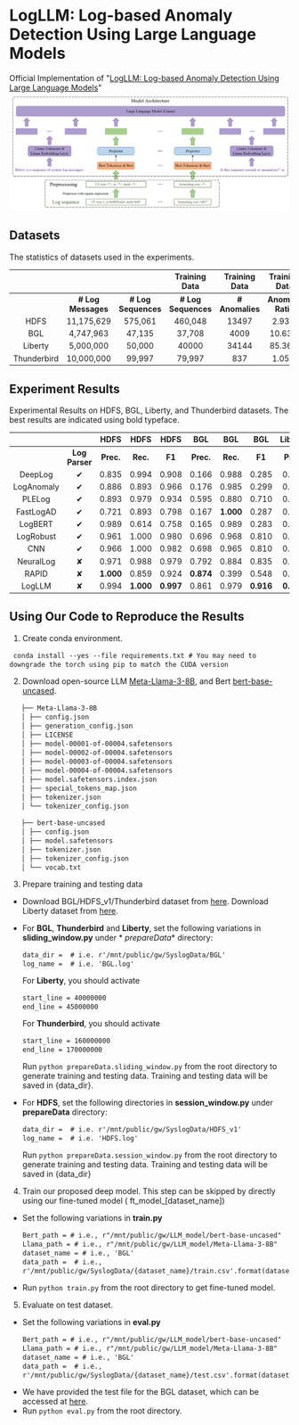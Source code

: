 # LogLLM: Log-based Anomaly Detection Using Large Language Models #

Official Implementation of "[LogLLM: Log-based Anomaly Detection Using Large Language Models](https://arxiv.org/abs/2411.08561)"
![framework.png](framework.png)

## Datasets

The statistics of datasets used in the experiments.

|             |                    |                     |    Training Data    |  Training Data  |   Training Data   |    Testing Data     |  Testing Data   |   Testing Data    |
|:-----------:|:------------------:|:-------------------:|:-------------------:|:---------------:|:-----------------:|:-------------------:|:---------------:|:-----------------:|
|             | **# Log Messages** | **# Log Sequences** | **# Log Sequences** | **# Anomalies** | **Anomaly Ratio** | **# Log Sequences** | **# Anomalies** | **Anomaly Ratio** |
|    HDFS     |     11,175,629     |       575,061       |       460,048       |      13497      |       2.93%       |       115013        |      3341       |       2.90%       |
|     BGL     |     4,747,963      |       47,135        |       37,708        |      4009       |      10.63%       |        9427         |       817       |       8.67%       |
|   Liberty   |     5,000,000      |       50,000        |        40000        |      34144      |      85.36%       |        10000        |       651       |       6.51%       |
| Thunderbird |     10,000,000     |       99,997        |       79,997        |       837       |       1.05%       |        20000        |       29        |       0.15%       |

## Experiment Results

Experimental Results on HDFS, BGL, Liberty, and Thunderbird datasets. The best results are indicated using bold
typeface.

|            |                |   HDFS    |   HDFS    |   HDFS    |    BGL    |    BGL    |    BGL    |  Liberty  |  Liberty  |  Liberty  | Thunderbird | Thunderbird | Thunderbird |             |
|:----------:|:--------------:|:---------:|:---------:|:---------:|:---------:|:---------:|:---------:|:---------:|:---------:|:---------:|:-----------:|:-----------:|:-----------:|:-----------:|
|            | **Log Parser** | **Prec.** | **Rec.**  |  **F1**   | **Prec.** | **Rec.**  |  **F1**   | **Prec.** | **Rec.**  |  **F1**   |  **Prec.**  |  **Rec.**   |   **F1**    | **Avg. F1** |
|  DeepLog   |    &#10004;    |   0.835   |   0.994   |   0.908   |   0.166   |   0.988   |   0.285   |   0.751   |   0.855   |   0.800   |    0.017    |    0.963    |    0.033    |    0.506    |
| LogAnomaly |    &#10004;    |   0.886   |   0.893   |   0.966   |   0.176   |   0.985   |   0.299   |   0.684   |   0.876   |   0.768   |    0.025    |    0.963    |    0.050    |    0.521    |
|   PLELog   |    &#10004;    |   0.893   |   0.979   |   0.934   |   0.595   |   0.880   |   0.710   |   0.795   |   0.874   |   0.832   |    0.826    |    0.704    |    0.760    |    0.809    |
| FastLogAD  |    &#10004;    |   0.721   |   0.893   |   0.798   |   0.167   | **1.000** |   0.287   |   0.151   | **0.999** |   0.263   |    0.008    |    0.931    |    0.017    |    0.341    |
|  LogBERT   |    &#10004;    |   0.989   |   0.614   |   0.758   |   0.165   |   0.989   |   0.283   |   0.909   |   0.615   |   0.734   |    0.143    |    0.500    |    0.222    |    0.499    |
| LogRobust  |    &#10004;    |   0.961   |   1.000   |   0.980   |   0.696   |   0.968   |   0.810   |   0.695   |   0.979   |   0.813   |    0.318    |  **1.000**  |    0.482    |    0.771    |
|    CNN     |    &#10004;    |   0.966   |   1.000   |   0.982   |   0.698   |   0.965   |   0.810   |   0.580   |   0.914   |   0.709   |    0.900    |    0.670    |    0.766    |    0.817    |
| NeuralLog  |    &#10008;    |   0.971   |   0.988   |   0.979   |   0.792   |   0.884   |   0.835   |   0.875   |   0.926   |   0.900   |    0.794    |    0.931    |    0.857    |    0.893    |
|   RAPID    |    &#10008;    | **1.000** |   0.859   |   0.924   | **0.874** |   0.399   |   0.548   |   0.911   |   0.611   |   0.732   |    0.200    |    0.207    |    0.203    |    0.602    |
|   LogLLM   |    &#10008;    |   0.994   | **1.000** | **0.997** |   0.861   |   0.979   | **0.916** | **0.992** |   0.926   | **0.958** |  **0.966**  |    0.966    |  **0.966**  |  **0.959**  |

## Using Our Code to Reproduce the Results

1. Create conda environment.

```
 conda install --yes --file requirements.txt # You may need to downgrade the torch using pip to match the CUDA version
```

2. Download open-source LLM [Meta-Llama-3-8B](https://huggingface.co/meta-llama/Meta-Llama-3-8B/tree/main), and
   Bert [bert-base-uncased](https://huggingface.co/google-bert/bert-base-uncased).

```
   ├── Meta-Llama-3-8B
   │ ├── config.json
   │ ├── generation_config.json
   │ ├── LICENSE
   │ ├── model-00001-of-00004.safetensors
   │ ├── model-00002-of-00004.safetensors
   │ ├── model-00003-of-00004.safetensors
   │ ├── model-00004-of-00004.safetensors
   │ ├── model.safetensors.index.json
   │ ├── special_tokens_map.json
   │ ├── tokenizer.json
   │ └── tokenizer_config.json
```

```
   ├── bert-base-uncased
   │ ├── config.json
   │ ├── model.safetensors
   │ ├── tokenizer.json
   │ ├── tokenizer_config.json
   │ └── vocab.txt
```

3. Prepare training and testing data

- Download BGL/HDFS_v1/Thunderbird dataset from [here](https://github.com/logpai/loghub). Download Liberty dataset
  from [here](http://0b4af6cdc2f0c5998459-c0245c5c937c5dedcca3f1764ecc9b2f.r43.cf2.rackcdn.com/hpc4/liberty2.gz).
- For **BGL**, **Thunderbird** and **Liberty**, set the following variations in **sliding_window.py** under *
  *prepareData**
  directory:
   ```
   data_dir =  # i.e. r'/mnt/public/gw/SyslogData/BGL'
   log_name =  # i.e. 'BGL.log'
   ```
  
  For  **Liberty**, you should activate
  ```
  start_line = 40000000
  end_line = 45000000
  ```
  
  For  **Thunderbird**, you should activate
  ```
  start_line = 160000000
  end_line = 170000000
  ```
  
  Run ```python prepareData.sliding_window.py```  from the root directory to generate training and testing data.
  Training and testing data will be saved in {data_dir}.

- For **HDFS**, set the following directories in **session_window.py** under **prepareData**
  directory:
   ```
   data_dir =  # i.e. r'/mnt/public/gw/SyslogData/HDFS_v1'
   log_name =  # i.e. 'HDFS.log'
   ```
  Run ```python prepareData.session_window.py```  from the root directory to generate training and testing data.
  Training and testing data will be saved in {data_dir}

4. Train our proposed deep model. This step can be skipped by directly using our fine-tuned model (
   ft_model_[dataset_name])

- Set the following variations in **train.py**
   ```
   Bert_path = # i.e., r"/mnt/public/gw/LLM_model/bert-base-uncased"
   Llama_path = # i.e., r"/mnt/public/gw/LLM_model/Meta-Llama-3-8B"
   dataset_name = # i.e., 'BGL'
   data_path =  # i.e., r'/mnt/public/gw/SyslogData/{dataset_name}/train.csv'.format(dataset_name)
   ```
- Run ```python train.py``` from the root directory to get fine-tuned model.

5. Evaluate on test dataset.

- Set the following variations in **eval.py**
   ```
   Bert_path = # i.e., r"/mnt/public/gw/LLM_model/bert-base-uncased"
   Llama_path = # i.e., r"/mnt/public/gw/LLM_model/Meta-Llama-3-8B"
   dataset_name = # i.e., 'BGL'
   data_path =  # i.e., r'/mnt/public/gw/SyslogData/{dataset_name}/test.csv'.format(dataset_name)
   ```
- We have provided the test file for the BGL dataset, which can be accessed at [here](https://drive.google.com/file/d/1aMKzhrLklnk5RX78UBc3Zx3voIIGnQzo/view?usp=sharing).
- Run ```python eval.py``` from the root directory. 
